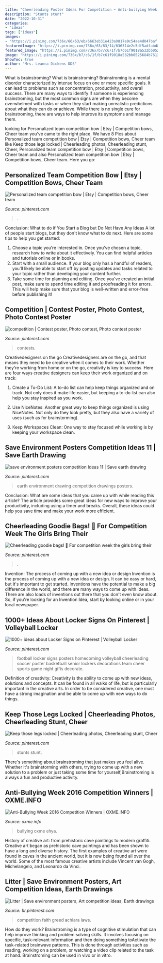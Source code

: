 ```yaml
---
title: "Cheerleading Poster Ideas For Competition ~ Anti-bullying Week 2016 Competition Winners"
description: "Stunts stunt"
date: "2022-10-31"
categories:
- "ideas"
tags: ["ideas"]
images:
- "https://i.pinimg.com/736x/66/63/eb/6663eb31e423a0817e9c54ae4d047baf.jpg"
featuredImage: "https://i.pinimg.com/736x/63/63/14/636314e2c5df5adfabd807d089f7a526.jpg"
featured_image: "https://i.pinimg.com/736x/b7/c6/1f/b7c61f9018a532bb0525684b761390a5.jpg"
image: "https://i.pinimg.com/736x/b7/c6/1f/b7c61f9018a532bb0525684b761390a5.jpg"
ShowToc: true
author: "Mrs. Leanna Dickens DDS"
---
```



What is brainstroming?
What is brainstroming? Brainstroming is a mental disorder characterized by intense focus on one or more specific goals. It can lead to problems such as concentration, productivity, and overall success. There are many ways to identify if someone is experiencing brainstroming, but the most common signs are when they become overwhelmed with tasks or when they start making unrealistic predictions about what they can do or achieve. While there is no single cure for brainstroming, there are ways to help improve its symptoms and manage them.

	

		
looking for Personalized team competition bow | Etsy | Competition bows, Cheer team you've came to the right place. We have 8 Pics about Personalized team competition bow | Etsy | Competition bows, Cheer team like Keep those legs locked | Cheerleading photos, Cheerleading stunt, Cheer, Personalized team competition bow | Etsy | Competition bows, Cheer team and also Personalized team competition bow | Etsy | Competition bows, Cheer team. Here you go:
		
    
## Personalized Team Competition Bow | Etsy | Competition Bows, Cheer Team

<img loading=lazy src="https://i.pinimg.com/736x/0c/7b/12/0c7b12e56416ca49e7642dd474022ed4.jpg" onerror="this.onerror=null;this.src='https://tse2.mm.bing.net/th?id=OIP.q1XTjYI1Jl8AsvAT2TbspQHaJ3&amp;pid=15.1';" alt="Personalized team competition bow | Etsy | Competition bows, Cheer team">

_Source: pinterest.com_

>. 

	

Conclusion: What to do if You Start a Blog but Do Not Have Any Ideas
A lot of people start blogs, but they don't know what to do next. Here are some tips to help you get started: 
1) Choose a topic you're interested in. Once you've chosen a topic, research how to write about it effectively. You can find helpful articles and tutorials online or in books.
2) Start with a small audience. If your blog only has a handful of readers, you'll likely be able to start off by posting updates and tasks related to your topic rather than developing your content further. 
3) Take some time for planning and editing. Once you've created an initial post, make sure to spend time editing it and proofreading it for errors. This will help make sure that your blog is well-written and error-free before publishing it!

    
## Competition | Contest Poster, Photo Contest, Photo Contest Poster

<img loading=lazy src="https://i.pinimg.com/736x/66/63/eb/6663eb31e423a0817e9c54ae4d047baf.jpg" onerror="this.onerror=null;this.src='https://tse4.mm.bing.net/th?id=OIP.BZikmXpAYumx2MuuAGI7-wHaIc&amp;pid=15.1';" alt="competition | Contest poster, Photo contest, Photo contest poster">

_Source: pinterest.com_

>contests. 

	

Creativedesigners on the go
Creativedesigners are on the go, and that means they need to be creative when it comes to their work. Whether they're working from home or on the go, creativity is key to success. Here are four ways creative designers can keep their work organized and on track:
1. Create a To-Do List: A to-do list can help keep things organized and on track. Not only does it make life easier, but keeping a to-do list can also help you stay inspired as you work.

2. Use NiceNotes: Another great way to keep things organized is using NiceNotes. Not only do they look pretty, but they also have a variety of uses (such as for brainstorming).

3. Keep Workspaces Clean: One way to stay focused while working is by keeping your workspace clean.

    
## Save Environment Posters Competition Ideas 11 | Save Earth Drawing

<img loading=lazy src="https://i.pinimg.com/736x/63/63/14/636314e2c5df5adfabd807d089f7a526.jpg" onerror="this.onerror=null;this.src='https://tse2.mm.bing.net/th?id=OIP.0l8rFTmafpnHGY_MK7GGfAHaKX&amp;pid=15.1';" alt="save environment posters competition Ideas 11 | Save earth drawing">

_Source: pinterest.com_

>earth environment drawing competition drawings posters. 

	

Conclusion: What are some ideas that you came up with while reading this article?
The article provides some great ideas for new ways to improve your productivity, including using a timer and breaks. Overall, these ideas could help you save time and make your work more efficient.

    
## Cheerleading Goodie Bags! 🎀 For Competition Week The Girls Bring Their

<img loading=lazy src="https://i.pinimg.com/736x/14/01/92/14019237ca7cb103f3b32591c5c436ca.jpg" onerror="this.onerror=null;this.src='https://tse3.mm.bing.net/th?id=OIP.WjgskSjzsAMsMwjgcInLKAHaJ3&amp;pid=15.1';" alt="Cheerleading goodie bags! 🎀 For competition week the girls bring their">

_Source: pinterest.com_

>. 

	

Invention: The process of coming up with a new idea or design
Invention is the process of coming up with a new idea or design. It can be easy or hard, but it's important to get started. Inventions have the potential to make a big difference in the world, and there are many ways to come up with ideas. There are also loads of inventions out there that you don't even know about. So, if you're looking for an Invention Idea, start by looking online or in your local newspaper.

    
## 1000+ Ideas About Locker Signs On Pinterest | Volleyball Locker

<img loading=lazy src="https://s-media-cache-ak0.pinimg.com/736x/c0/bb/79/c0bb7912f6686702cffdb63b77e6d50a.jpg" onerror="this.onerror=null;this.src='https://tse3.mm.bing.net/th?id=OIP.fXKYSvQB8z0yTmxz94jVAQHaJ3&amp;pid=15.1';" alt="1000+ ideas about Locker Signs on Pinterest | Volleyball Locker">

_Source: pinterest.com_

>football locker signs posters homecoming volleyball cheerleading soccer poster basketball senior lockers decorations team cheer sports game night gifts decorate. 

	

Definition of creativity:
Creativity is the ability to come up with new ideas, solutions and concepts. It can be found in all walks of life, but is particularly important in the creative arts. In order to be considered creative, one must have a strong imagination and be able to come up with new ways to do things.

    
## Keep Those Legs Locked | Cheerleading Photos, Cheerleading Stunt, Cheer

<img loading=lazy src="https://i.pinimg.com/736x/f6/c3/fd/f6c3fd223e66e1f829f9ca61bdd2a0b8--hard-cheerleading-stunts-cheer-stunts-video.jpg" onerror="this.onerror=null;this.src='https://tse2.mm.bing.net/th?id=OIP.thN2_cCYP_isYDSopmv-WQDdEs&amp;pid=15.1';" alt="Keep those legs locked | Cheerleading photos, Cheerleading stunt, Cheer">

_Source: pinterest.com_

>stunts stunt. 

	

There's something about brainstroming that just makes you feel alive. Whether it's brainstorming with others, trying to come up with a new solution to a problem or just taking some time for yourself,Brainstroming is always a fun and productive activity.

    
## Anti-Bullying Week 2016 Competition Winners | OXME.INFO

<img loading=lazy src="https://oxme.info/sites/default/files/anti-bullying-poster-ehya-stthomasmore-web.jpg" onerror="this.onerror=null;this.src='https://tse1.mm.bing.net/th?id=OIP.r4hsbLW-ugB1Ae8O-9rP9gHaKZ&amp;pid=15.1';" alt="Anti-Bullying Week 2016 Competition Winners | OXME.INFO">

_Source: oxme.info_

>bullying oxme ehya. 

	

History of creative art: from prehistoric cave paintings to modern graffiti.
Creative art began as prehistoric cave paintings and has been shown to have a long and diverse history. The first examples of creative art were found in caves in the ancient world, but it is now being found all over the world. Some of the most famous creative artists include Vincent van Gogh, Michelangelo, and Leonardo da Vinci.

    
## Litter | Save Environment Posters, Art Competition Ideas, Earth Drawings

<img loading=lazy src="https://i.pinimg.com/736x/b7/c6/1f/b7c61f9018a532bb0525684b761390a5.jpg" onerror="this.onerror=null;this.src='https://tse1.mm.bing.net/th?id=OIP.icBipH3GBQlSvoSzLdD3cwHaKX&amp;pid=15.1';" alt="Litter | Save environment posters, Art competition ideas, Earth drawings">

_Source: br.pinterest.com_

>competition faith greed achiara laws. 

	

How do they work?
Brainstroming is a type of cognitive stimulation that can help improve thinking and problem solving skills. It involves focusing on specific, task-relevant information and then doing something toActivate the task-related brainwave patterns. This is done through activities such as reading, working on a problem, or watching a video clip related to the task at hand. Brainstroming can be used in vivo or in vitro.

